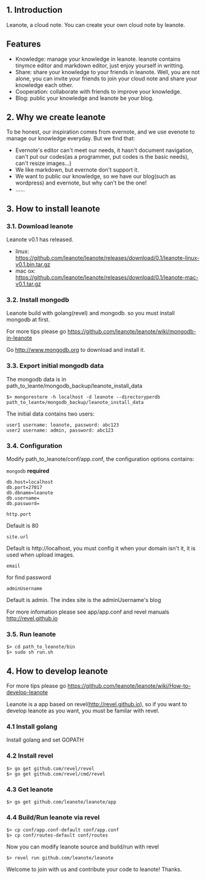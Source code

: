 ## 1. Introduction

Leanote, a cloud note. You can create your own cloud note by leanote. 

## Features
* Knowledge: manage your knowledge in leanote. leanote contains tinymce editor and markdown editor, just enjoy yourself in writting.
* Share: share your knowledge to your friends in leanote. Well, you are not alone, you can invite your friends to join your cloud note and share your knowledge each other.
* Cooperation: collaborate with friends to improve your knowledge.
* Blog: public your knowledge and leanote be your blog.

## 2. Why we create leanote
To be honest, our inspiration comes from evernote, and we use evenote to manage our knowledge everyday. But we find that:
* Evernote's editor can't meet our needs, it hasn't document navigation, can't put our codes(as a programmer, put codes is the basic needs), can't resize images...)
* We like markdown, but evernote don't support it.
* We want to public our knowledge, so we have our blog(such as wordpress) and evernote, but why can't be the one!
* ......

## 3. How to install leanote

### 3.1. Download leanote

Leanote v0.1 has released.

* linux: https://github.com/leanote/leanote/releases/download/0.1/leanote-linux-v0.1.bin.tar.gz
* mac ox: https://github.com/leanote/leanote/releases/download/0.1/leanote-mac-v0.1.tar.gz

### 3.2. Install mongodb

Leanote build with golang(revel) and mongodb. so you must install mongodb at first.

For more tips please go https://github.com/leanote/leanote/wiki/mongodb-in-leanote

Go http://www.mongodb.org to download and install it.

### 3.3. Export initial mongodb data

The mongodb data is in path_to_leante/mongodb_backup/leanote_install_data

```
$> mongorestore -h localhost -d leanote --directoryperdb path_to_leante/mongodb_backup/leanote_install_data
```

The initial data contains two users:

```
user1 username: leanote, password: abc123
user2 username: admin, password: abc123
```

### 3.4. Configuration

Modify path_to_leanote/conf/app.conf, the configuration options contains:

``mongodb``  **required**

```Shell
db.host=localhost
db.port=27017
db.dbname=leanote
db.username=
db.password=
```

``http.port``

Default is 80

``site.url``

Default is http://localhost, you must config it when your domain isn't it, it is used when upload images.

``email``

for find password

``adminUsername``

Default is admin. The index site is the adminUsername's blog

For more infomation please see app/app.conf and revel manuals http://revel.github.io

### 3.5. Run leanote

```
$> cd path_to_leanote/bin
$> sudo sh run.sh
```

## 4. How to develop leanote

For more tips please go https://github.com/leanote/leanote/wiki/How-to-develop-leanote

Leanote is a app based on revel(http://revel.github.io), so if you want to develop leanote as you want, you must be familar with revel.

### 4.1 Install golang

Install golang and set GOPATH

### 4.2 Install revel
```
$> go get github.com/revel/revel
$> go get github.com/revel/cmd/revel
```

### 4.3 Get leanote

```
$> go get github.com/leanote/leanote/app
```

### 4.4 Build/Run leanote via revel

```
$> cp conf/app.conf-default conf/app.conf
$> cp conf/routes-default conf/routes
```

Now you can modify leanote source and build/run with revel

```
$> revel run github.com/leanote/leanote
```

Welcome to join with us and contribute your code to leanote! Thanks.